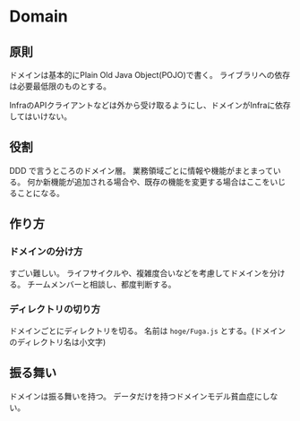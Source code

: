 # Domain

## 原則

ドメインは基本的にPlain Old Java Object(POJO)で書く。
ライブラリへの依存は必要最低限のものとする。

InfraのAPIクライアントなどは外から受け取るようにし、ドメインがInfraに依存してはいけない。

## 役割
DDD で言うところのドメイン層。
業務領域ごとに情報や機能がまとまっている。
何か新機能が追加される場合や、既存の機能を変更する場合はここをいじることになる。

## 作り方

### ドメインの分け方
すごい難しい。
ライフサイクルや、複雑度合いなどを考慮してドメインを分ける。
チームメンバーと相談し、都度判断する。

### ディレクトリの切り方
ドメインごとにディレクトリを切る。
名前は `hoge/Fuga.js` とする。(ドメインのディレクトリ名は小文字)

## 振る舞い

ドメインは振る舞いを持つ。
データだけを持つドメインモデル貧血症にしない。
